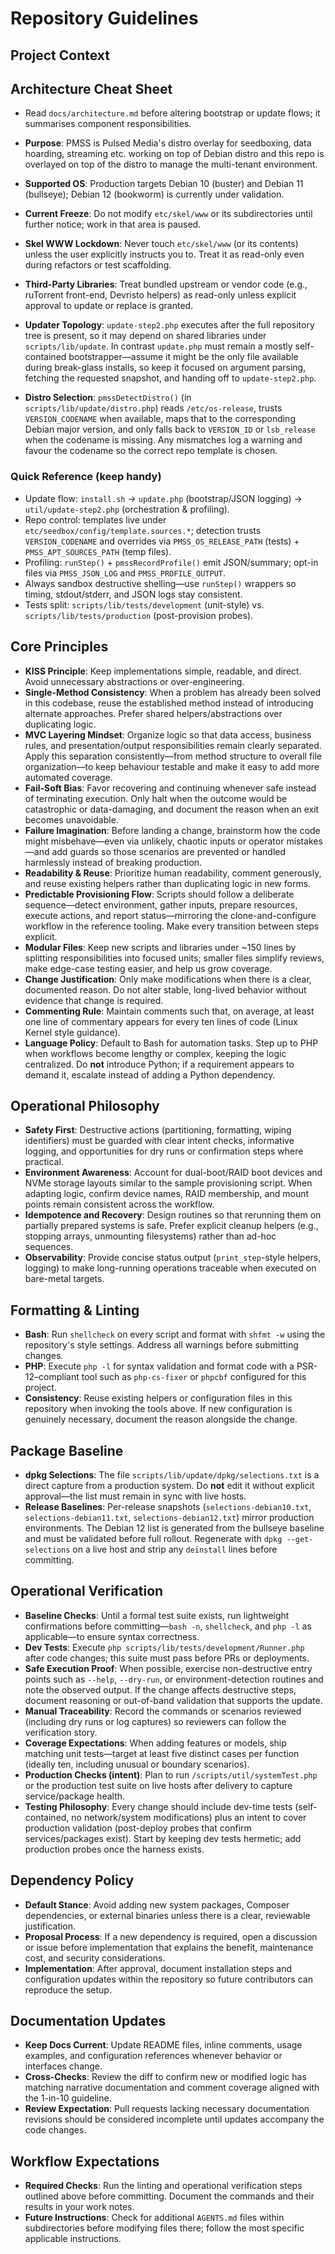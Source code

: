 # Repository Guidelines

## Project Context
## Architecture Cheat Sheet
- Read `docs/architecture.md` before altering bootstrap or update flows; it summarises component responsibilities.

- **Purpose**: PMSS is Pulsed Media's distro overlay for seedboxing, data hoarding, streaming etc. working on top of Debian distro and this repo is overlayed on top of the distro to manage the multi-tenant environment.
- **Supported OS**: Production targets Debian 10 (buster) and Debian 11 (bullseye); Debian 12 (bookworm) is currently under validation.
- **Current Freeze**: Do not modify `etc/skel/www` or its subdirectories until further notice; work in that area is paused.
- **Skel WWW Lockdown**: Never touch `etc/skel/www` (or its contents) unless the user explicitly instructs you to. Treat it as read-only even during refactors or test scaffolding.
- **Third-Party Libraries**: Treat bundled upstream or vendor code (e.g., ruTorrent front-end, Devristo helpers) as read-only unless explicit approval to update or replace is granted.
- **Updater Topology**: `update-step2.php` executes after the full repository tree is present, so it may depend on shared libraries under `scripts/lib/update`. In contrast `update.php` must remain a mostly self-contained bootstrapper—assume it might be the only file available during break-glass installs, so keep it focused on argument parsing, fetching the requested snapshot, and handing off to `update-step2.php`.
- **Distro Selection**: `pmssDetectDistro()` (in `scripts/lib/update/distro.php`) reads `/etc/os-release`, trusts `VERSION_CODENAME` when available, maps that to the corresponding Debian major version, and only falls back to `VERSION_ID` or `lsb_release` when the codename is missing. Any mismatches log a warning and favour the codename so the correct repo template is chosen.

### Quick Reference (keep handy)
- Update flow: `install.sh` → `update.php` (bootstrap/JSON logging) → `util/update-step2.php` (orchestration & profiling).
- Repo control: templates live under `etc/seedbox/config/template.sources.*`; detection trusts `VERSION_CODENAME` and overrides via `PMSS_OS_RELEASE_PATH` (tests) + `PMSS_APT_SOURCES_PATH` (temp files).
- Profiling: `runStep()` + `pmssRecordProfile()` emit JSON/summary; opt-in files via `PMSS_JSON_LOG` and `PMSS_PROFILE_OUTPUT`.
- Always sandbox destructive shelling—use `runStep()` wrappers so timing, stdout/stderr, and JSON logs stay consistent.
- Tests split: `scripts/lib/tests/development` (unit-style) vs. `scripts/lib/tests/production` (post-provision probes).

## Core Principles
- **KISS Principle**: Keep implementations simple, readable, and direct. Avoid unnecessary abstractions or over-engineering.
- **Single-Method Consistency**: When a problem has already been solved in this codebase, reuse the established method instead of introducing alternate approaches. Prefer shared helpers/abstractions over duplicating logic.
- **MVC Layering Mindset**: Organize logic so that data access, business rules, and presentation/output responsibilities remain clearly separated. Apply this separation consistently—from method structure to overall file organization—to keep behaviour testable and make it easy to add more automated coverage.
- **Fail-Soft Bias**: Favor recovering and continuing whenever safe instead of terminating execution. Only halt when the outcome would be catastrophic or data-damaging, and document the reason when an exit becomes unavoidable.
- **Failure Imagination**: Before landing a change, brainstorm how the code might misbehave—even via unlikely, chaotic inputs or operator mistakes—and add guards so those scenarios are prevented or handled harmlessly instead of breaking production.
- **Readability & Reuse**: Prioritize human readability, comment generously, and reuse existing helpers rather than duplicating logic in new forms.
- **Predictable Provisioning Flow**: Scripts should follow a deliberate sequence—detect environment, gather inputs, prepare resources, execute actions, and report status—mirroring the clone-and-configure workflow in the reference tooling. Make every transition between steps explicit.
- **Modular Files**: Keep new scripts and libraries under ~150 lines by splitting responsibilities into focused units; smaller files simplify reviews, make edge-case testing easier, and help us grow coverage.
- **Change Justification**: Only make modifications when there is a clear, documented reason. Do not alter stable, long-lived behavior without evidence that change is required.
- **Commenting Rule**: Maintain comments such that, on average, at least one line of commentary appears for every ten lines of code (Linux Kernel style guidance).
- **Language Policy**: Default to Bash for automation tasks. Step up to PHP when workflows become lengthy or complex, keeping the logic centralized. Do **not** introduce Python; if a requirement appears to demand it, escalate instead of adding a Python dependency.

## Operational Philosophy
- **Safety First**: Destructive actions (partitioning, formatting, wiping identifiers) must be guarded with clear intent checks, informative logging, and opportunities for dry runs or confirmation steps where practical.
- **Environment Awareness**: Account for dual-boot/RAID boot devices and NVMe storage layouts similar to the sample provisioning script. When adapting logic, confirm device names, RAID membership, and mount points remain consistent across the workflow.
- **Idempotence and Recovery**: Design routines so that rerunning them on partially prepared systems is safe. Prefer explicit cleanup helpers (e.g., stopping arrays, unmounting filesystems) rather than ad-hoc sequences.
- **Observability**: Provide concise status output (`print_step`-style helpers, logging) to make long-running operations traceable when executed on bare-metal targets.

## Formatting & Linting
- **Bash**: Run `shellcheck` on every script and format with `shfmt -w` using the repository's style settings. Address all warnings before submitting changes.
- **PHP**: Execute `php -l` for syntax validation and format code with a PSR-12–compliant tool such as `php-cs-fixer` or `phpcbf` configured for this project.
- **Consistency**: Reuse existing helpers or configuration files in this repository when invoking the tools above. If new configuration is genuinely necessary, document the reason alongside the change.

## Package Baseline
- **dpkg Selections**: The file `scripts/lib/update/dpkg/selections.txt` is a direct capture from a production system. Do **not** edit it without explicit approval—the list must remain in sync with live hosts.
- **Release Baselines**: Per-release snapshots (`selections-debian10.txt`, `selections-debian11.txt`, `selections-debian12.txt`) mirror production environments. The Debian 12 list is generated from the bullseye baseline and must be validated before full rollout. Regenerate with `dpkg --get-selections` on a live host and strip any `deinstall` lines before committing.

## Operational Verification
- **Baseline Checks**: Until a formal test suite exists, run lightweight confirmations before committing—`bash -n`, `shellcheck`, and `php -l` as applicable—to ensure syntax correctness.
- **Dev Tests**: Execute `php scripts/lib/tests/development/Runner.php` after code changes; this suite must pass before PRs or deployments.
- **Safe Execution Proof**: When possible, exercise non-destructive entry points such as `--help`, `--dry-run`, or environment-detection routines and note the observed output. If the change affects destructive steps, document reasoning or out-of-band validation that supports the update.
- **Manual Traceability**: Record the commands or scenarios reviewed (including dry runs or log captures) so reviewers can follow the verification story.
- **Coverage Expectations**: When adding features or models, ship matching unit tests—target at least five distinct cases per function (ideally ten, including unusual or boundary scenarios).
- **Production Checks (intent)**: Plan to run `/scripts/util/systemTest.php` or the production test suite on live hosts after delivery to capture service/package health.
- **Testing Philosophy**: Every change should include dev-time tests (self-contained, no network/system modifications) plus an intent to cover production validation (post-deploy probes that confirm services/packages exist). Start by keeping dev tests hermetic; add production probes once the harness exists.

## Dependency Policy
- **Default Stance**: Avoid adding new system packages, Composer dependencies, or external binaries unless there is a clear, reviewable justification.
- **Proposal Process**: If a new dependency is required, open a discussion or issue before implementation that explains the benefit, maintenance cost, and security considerations.
- **Implementation**: After approval, document installation steps and configuration updates within the repository so future contributors can reproduce the setup.

## Documentation Updates
- **Keep Docs Current**: Update README files, inline comments, usage examples, and configuration references whenever behavior or interfaces change.
- **Cross-Checks**: Review the diff to confirm new or modified logic has matching narrative documentation and comment coverage aligned with the 1-in-10 guideline.
- **Review Expectation**: Pull requests lacking necessary documentation revisions should be considered incomplete until updates accompany the code changes.

## Workflow Expectations
- **Required Checks**: Run the linting and operational verification steps outlined above before committing. Document the commands and their results in your work notes.
- **Future Instructions**: Check for additional `AGENTS.md` files within subdirectories before modifying files there; follow the most specific applicable instructions.
